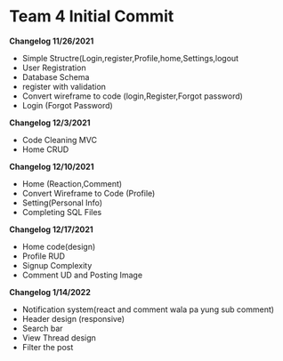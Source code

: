 # Team 4 Initial Commit

**Changelog 11/26/2021**
 * Simple Structre(Login,register,Profile,home,Settings,logout
 * User Registration
 * Database Schema
 * register with validation
 * Convert wireframe to code (login,Register,Forgot password)
 * Login (Forgot Password)

 **Changelog 12/3/2021**
 * Code Cleaning MVC
 * Home CRUD

**Changelog 12/10/2021**
 * Home (Reaction,Comment)
 * Convert Wireframe to Code (Profile)
 * Setting(Personal Info)
 * Completing SQL Files

 **Changelog 12/17/2021**
 * Home code(design)
 * Profile RUD
 * Signup Complexity
 * Comment UD and Posting Image
 
 **Changelog 1/14/2022**
 * Notification system(react and comment wala pa yung sub comment)
 * Header design (responsive)
 * Search bar
 * View Thread design
 * Filter the post
 